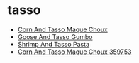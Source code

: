 # tasso

 * [Corn And Tasso Maque Choux](../../index/c/corn-and-tasso-maque-choux-359753.json)
 * [Goose And Tasso Gumbo](../../index/g/goose-and-tasso-gumbo-14402.json)
 * [Shrimp And Tasso Pasta](../../index/s/shrimp-and-tasso-pasta.json)
 * [Corn And Tasso Maque Choux 359753](../../index/c/corn-and-tasso-maque-choux-359753.json)
